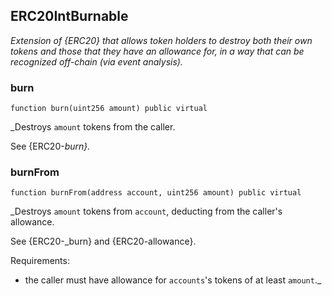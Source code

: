 ## ERC20IntBurnable




_Extension of {ERC20} that allows token holders to destroy both their own
tokens and those that they have an allowance for, in a way that can be
recognized off-chain (via event analysis)._




### burn

```solidity
function burn(uint256 amount) public virtual
```



_Destroys `amount` tokens from the caller.

See {ERC20-_burn}._




### burnFrom

```solidity
function burnFrom(address account, uint256 amount) public virtual
```



_Destroys `amount` tokens from `account`, deducting from the caller's
allowance.

See {ERC20-_burn} and {ERC20-allowance}.

Requirements:

- the caller must have allowance for ``accounts``'s tokens of at least
`amount`._




